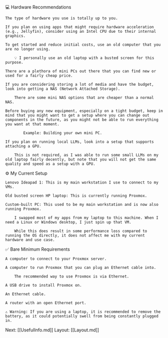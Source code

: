 💻 Hardware Recommendations

    The type of hardware you use is totally up to you.

    If you plan on using apps that might require hardware acceleration (e.g., Jellyfin), consider using an Intel CPU due to their internal graphics.

    To get started and reduce initial costs, use an old computer that you are no longer using.

        💡 I personally use an old laptop with a busted screen for this purpose.

    There are a plethora of mini PCs out there that you can find new or used for a fairly cheap price.

    If you are considering storing a lot of media and have the budget, look into getting a NAS (Network Attached Storage).

        There are some mini NAS options that are cheaper than a normal NAS.

    Before buying any new equipment, especially on a tight budget, keep in mind that you might want to get a setup where you can change out components in the future, as you might not be able to run everything you want at that moment.

            Example: Building your own mini PC.

    If you plan on running local LLMs, look into a setup that supports attaching a GPU.

        This is not required, as I was able to run some small LLMs on my old laptop fairly decently, but note that you will not get the same quality and speed as a setup with a GPU.

⚙️ My Current Setup

    Lenovo Ideapad 1: This is my main workstation I use to connect to my VMs.

    Old busted screen HP laptop: This is currently running Proxmox.

    Custom-built PC: This used to be my main workstation and is now also running Proxmox.

        I swapped most of my apps from my laptop to this machine. When I need a Linux or Windows desktop, I just spin up that VM.

        While this does result in some performance loss compared to running the OS directly, it does not affect me with my current hardware and use case.

✅ Bare Minimum Requirements

    A computer to connect to your Proxmox server.

    A computer to run Proxmox that you can plug an Ethernet cable into.

        The recommended way to use Proxmox is via Ethernet.

    A USB drive to install Proxmox on.

    An Ethernet cable.

    A router with an open Ethernet port.

    ⚠️ Warning: If you are using a laptop, it is recommended to remove the battery, as it could potentially swell from being constantly plugged in.

Next: [[UsefulInfo.md]]
Layout: [[Layout.md]]
